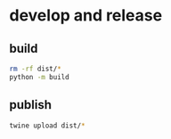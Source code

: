 # develop and release

## build

```bash
rm -rf dist/*
python -m build
```

## publish

```bash
twine upload dist/*
```
